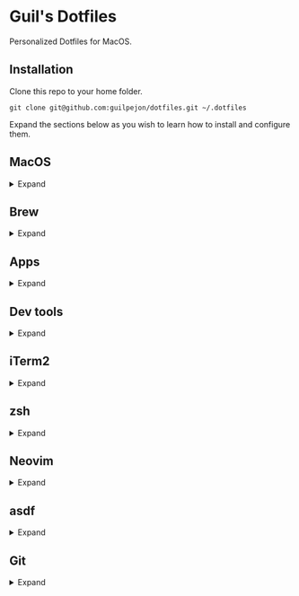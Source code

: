 # Guil's Dotfiles

Personalized Dotfiles for MacOS.

## Installation

Clone this repo to your home folder.

```
git clone git@github.com:guilpejon/dotfiles.git ~/.dotfiles
```

Expand the sections below as you wish to learn how to install and configure them.

## MacOS

<details>
<summary>Expand</summary>

### Install

Install Rosetta 2 and xcode if this is a new M1 machine.

```
/usr/sbin/softwareupdate --install-rosetta --agree-to-license

xcode-select --install
```

### Configure

```
# Enable keystroke repetition while holding a key
defaults write -g ApplePressAndHoldEnabled -bool false
```

</details>

## Brew

<details>
<summary>Expand</summary>

### Installation
  
```
/bin/bash -c "$(curl -fsSL https://raw.githubusercontent.com/Homebrew/install/HEAD/install.sh)"
echo 'eval "$(/opt/homebrew/bin/brew shellenv)"' >> ~/.zprofile
``` 

</details>

## Apps

<details>
<summary>Expand</summary>

```
brew install slack
brew install spotify
brew install notion
brew install telegram
brew install whatsapp
brew install 1password
```

</details>

## Dev tools

<details>
<summary>Expand</summary>

```
curl https://sh.rustup.rs -sSf | sh # install cargo
cargo install bat exa tokei ytop tealdeer grex zoxide git-delta

brew install yarn
brew install npm
brew install tree
brew install watch
brew install wget
brew install wireguard-tools
brew install gh
brew install flyctl
brew install redis
brew install postgresql
brew install ansible
brew install gpg
brew install keybase
brew install tmate

brew install cask
brew install --cask ngrok

```

</details>

## iTerm2

<details>
<summary>Expand</summary>

### Installation

```
brew install iterm2
```

### Configuration

Use [this article](https://coderwall.com/p/h6yfda/use-and-to-jump-forwards-backwards-words-in-iterm-2-on-os-x) to configure word jumps wih arrow keys.

Set "Reuse previous session's directory" in "Working Directory".

![image](https://user-images.githubusercontent.com/871362/211964181-627f0374-c882-4cf3-901a-eba63ffa5d4a.png)

Add one of the themes from the `iterm/` folder to iTerm2 by following [these steps](https://iterm2colorschemes.com/).
```
“Command” + “Shift” + “.” - show hidden folders in finder
```
</details>

## zsh

<details>
<summary>Expand</summary>

### Installation

Install zsh and a few plugins, including powerlevel10k.

```
brew install zsh
mkdir ~/.zsh
git clone https://github.com/zsh-users/zsh-autosuggestions ~/.zsh/zsh-autosuggestions
echo "source ~/.zsh/zsh-autosuggestions/zsh-autosuggestions.zsh" >> ~/.zshrc

brew install romkatv/powerlevel10k/powerlevel10k
echo "source $(brew --prefix)/opt/powerlevel10k/powerlevel10k.zsh-theme" >> ~/.zshrc
```

### Configuration
Add these lines to your `~/.zshrc`.

```
# ~/.zshrc

source ~/.dotfiles/zsh/functions
source ~/.dotfiles/zsh/aliases
source ~/.dotfiles/zsh/configurations
```

</details>

## Neovim

<details>
<summary>Expand</summary>

### Installation

```
brew install neovim
```

Install [Packer](https://github.com/wbthomason/packer.nvim), [rg](https://github.com/BurntSushi/ripgrep), linters, lsps and ctags.

```
brew install lua-language-server rg
npm i -g typescript-language-server typescript eslint_d prettier
git clone --depth 1 https://github.com/wbthomason/packer.nvim ~/.local/share/nvim/site/pack/packer/start/packer.nvim

brew install ctags
alias ctags="`brew --prefix`/bin/ctags"
alias ctags >> ~/.bashrc
```

Copy `.config/nvim/.env.example.lua` to `.config/nvim/.env.lua` and add your OpenAI key to make neural work.

### Configuration

```
ln -s ~/.dotfiles/nvim ~/.config/nvim
```

### Shortcuts

```
, - leader
te - tab edit

# splits
ss - split horizontally
sv - split vertically
sh or <S-LEFT> - move left
sk or <S-UP> - move up
sj or <S-DOWN> - move down
sl or <S-RIGHT> - move right
<tab-left> - reduce size horizontally
<tab-right> - increase size horizontally
<tab-up> - increase size vertically
<tab-down> - reduce size vertically

# git
<leader>gb - open blame window
<leader>go - open file in git repo

# nvim-tree
<leader>p - toggle nvim tree
<leader>v - open nvim tree with cursor on current file
<leader>x - collapse nvim-tree recursively
# in nvim-tree
g? - help
u - go up a directory
I - toggle git ignored files
H - toggle dotfiles
R - refresh
x - cut file/folder
p - paste file/folder
a - add file
d - remove
r - rename
<C-v> - vsplit
<C-x> - split

# ReplaceWithRegister
grr - replace entire line without losing buffer
gr (visual mode) - replace selection without losing buffer

# telescope
<C-p> - search git files
sf - search all files
sr - live ripgrep
\\ - show buffers
<leader>e - diagnostics
<leader>t - help tags

# comment
gcc - comment line
gc (in visual mode selection) - comment block

# vim-surround
cs"' - change text between "" to ''
cst" - change text between tags (e.g. <div>) to "
ds" - remove "" surrounding a text
ysiw] - turns "Hello world!" to "[Hello] World" when cursor is in "Hello"
ysiw[ - turns "Hello world!" to "[ Hello ] World" when cursor is in "Hello"
yss) - wraps entire line between (...)
yss( - wraps entire line between ( ... )
S<p> - in visual mode (pressing V) wraps entire line between <p></p>

# LSPs
gd - go to definition
K - hover definition
<leader>vws
<leader>vd
[d - go to next diagnostics
]d - go to previous diagnostics
<leader>vca 
<leader>vrr
<leader>vrn - rename word underneath cursor
<C-h> - 
# in autocomplete popup
<C-p> - previous item 
<C-n> - next item
<C-y> - confirm choice
<C-space> - mapping complete

# zenmode
<leader>zz - toggle zenmode

# vim-unimpaired
]q - :cnext
[q - :cprevious
]a - :next
[b - :bprevious
[<Space> - add newline before the cursor line 
]<Space> add newlines after the cursor line 
[e - exchange the current line with the one above 
]e - exchange the current line with the one below
[os - :set spell 
]os - :set nospell
yos - :set invspell
[x - encode XML
]x decode XML (and HTML)
[u - encode URLs 
]u decode URLs
[f - go to next file in the directory
]f - go to the previous file in the directory

# cellular-automaton
<leader>fml - make it rain

# neural
<C-n> - autocomplete code
<leader>n - OpenAI prompt
<leader>c - document code
```

</details>

## asdf

<details>
<summary>Expand</summary>

### Installation

```
brew install asdf
echo -e "\n. $(brew --prefix asdf)/libexec/asdf.sh" >> ${ZDOTDIR:-~}/.zshrc
```

#### Plugins

```
asdf plugin-add golang https://github.com/kennyp/asdf-golang.git
asdf plugin-add ruby https://github.com/asdf-vm/asdf-ruby.git
asdf plugin-add nodejs https://github.com/asdf-vm/asdf-nodejs.git
asdf plugin-add python
```

### Configuration

Create symlink to configuration file.

```
ln -s ~/.dotfiles/asdf/.asdfrc ~/.asdfrc
```

</details>

## Git

<details>
<summary>Expand</summary>

### Configuration
  
Create ssh key and add to agent.
  
```
ssh-keygen -t rsa # generate a new key if needed
ssh-add # add key to agent
```

Create symlink to configuration files.

```
ln -s ~/.dotfiles/git/.gitignore ~/.gitignore

# IMPORTANT: Remember to add your name and email to the ~/.gitconfig file
ln -s ~/.dotfiles/git/.gitconfig ~/.gitconfig
```

</details>
